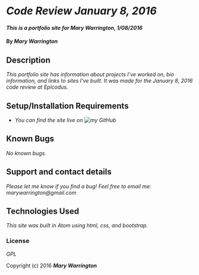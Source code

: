 # _Code Review January 8, 2016_

#### _This is a portfolio site for Mary Warrington, 1/08/2016_

#### By _**Mary Warrington**_

## Description

_This portfolio site has information about projects I've worked on, bio information, and links to sites I've built. It was made for the January 8, 2016 code review at Epicodus._

## Setup/Installation Requirements

* _You can find the site live on ![my GitHub](http://marywarrington.github.io/)_

## Known Bugs

_No known bugs._

## Support and contact details

_Please let me know if you find a bug! Feel free to email me: marywarrington@gmail.com_

## Technologies Used

_This site was built in Atom using html, css, and bootstrap._

### License

*GPL*

Copyright (c) 2016 **_Mary Warrington_**
